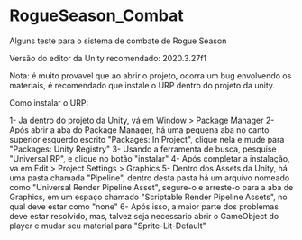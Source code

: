 # RogueSeason_Combat
Alguns teste para o sistema de combate de Rogue Season

Versão do editor da Unity recomendado: 2020.3.27f1

Nota: é muito provavel que ao abrir o projeto, ocorra um bug envolvendo os materiais, é recomendado que instale o URP dentro do projeto da unity.

Como instalar o URP:

1- Ja dentro do projeto da Unity, vá em Window > Package Manager
2- Após abrir a aba do Package Manager, há uma pequena aba no canto superior esquerdo escrito "Packages: In Project", clique nela e mude para "Packages: Unity Registry"
3- Usando a ferramenta de busca, pesquise "Universal RP", e clique no botão "instalar"
4- Após completar a instalação, va em Edit > Project Settings > Graphics
5- Dentro dos Assets da Unity, há uma pasta chamada "Pipeline", dentro desta pasta há um arquivo nomeado como "Universal Render Pipeline Asset", segure-o e arreste-o para
a aba de Graphics, em um espaço chamado "Scriptable Render Pipeline Assets", no qual deve estar como "none"
6- Após isso, a maior parte dos problemas deve estar resolvido, mas, talvez seja necessario abrir o GameObject do player e mudar seu material para "Sprite-Lit-Default"

